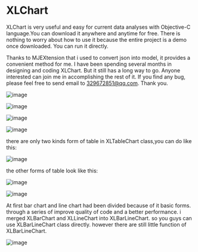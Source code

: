 # XLChart
XLChart is very useful and easy for current data analyses with Objective-C language.You can download it anywhere and anytime for free. There is nothing to worry about how to use it because the entire project is a demo once downloaded. You can run it directly.

Thanks to MJEXtension that i used to convert json into model, it provides a convenient method for me. I have been spending several months in designing and coding XLChart. But it still has a long way to go. Anyone interested can join me in accomplishing the rest of it.  If you find any bug, please feel free to send email to 329672851@qq.com. Thank you.

![image](https://github.com/aimsgmiss/XLChart/blob/master/XLChartClient/ScreenShots/XLPieChart.gif)

![image](https://github.com/aimsgmiss/XLChart/blob/master/XLChartClient/ScreenShots/XLQuadrantChart.gif)

![image](https://github.com/aimsgmiss/XLChart/blob/master/XLChartClient/ScreenShots/XLBarUpChart.gif)

![image](https://github.com/aimsgmiss/XLChart/blob/master/XLChartClient/ScreenShots/XLBarRightChart.gif)

 there are only two kinds form of table in XLTableChart class,you can do like this:
 
![image](https://github.com/aimsgmiss/XLChart/blob/master/XLChartClient/ScreenShots/XLTableNormalChart.gif)

the other forms of table look like this:

![image](https://github.com/aimsgmiss/XLChart/blob/master/XLChartClient/ScreenShots/XLTableChart.gif)

![image](https://github.com/aimsgmiss/XLChart/blob/master/XLChartClient/ScreenShots/XLRadarChart.gif)

At first bar chart and line chart had been divided because of it basic forms. through a series of improve quality of code and 
a better performance. i merged XLBarChart and XLLineChart into XLBarLineChart. so you guys can use XLBarLineChart class directly. however there are still little function of XLBarLineChart.

![image](https://github.com/aimsgmiss/XLChart/blob/master/XLChartClient/ScreenShots/XLBarLineChart.gif)


